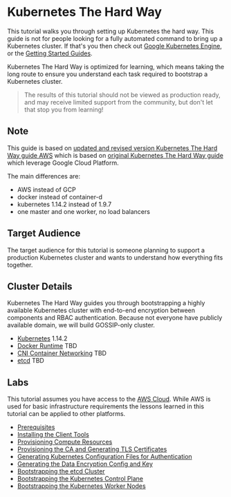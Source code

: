 # Kubernetes The Hard Way

This tutorial walks you through setting up Kubernetes the hard way. This guide is not for people looking for a fully automated command to bring up a Kubernetes cluster. If that's you then check out [Google Kubernetes Engine](https://cloud.google.com/kubernetes-engine), or the [Getting Started Guides](http://kubernetes.io/docs/getting-started-guides/).

Kubernetes The Hard Way is optimized for learning, which means taking the long route to ensure you understand each task required to bootstrap a Kubernetes cluster.

> The results of this tutorial should not be viewed as production ready, and may receive limited support from the community, but don't let that stop you from learning!

## Note
This guide is based on 
[updated and revised version Kubernetes The Hard Way guide AWS](https://github.com/michalschott/kubernetes-hard-way-aws) which is based on
[original Kubernetes The Hard Way guide](https://github.com/kelseyhightower/kubernetes-the-hard-way) which leverage Google Cloud Platform.

The main differences are:
* AWS instead of GCP
* docker instead of container-d
* kubernetes 1.14.2 instead of 1.9.7
* one master and one worker, no load balancers

## Target Audience

The target audience for this tutorial is someone planning to support a production Kubernetes cluster and wants to understand how everything fits together.

## Cluster Details

Kubernetes The Hard Way guides you through bootstrapping a highly available Kubernetes cluster with end-to-end encryption between components and RBAC authentication. Because not everyone have publicly available domain, we will build GOSSIP-only cluster.

* [Kubernetes](https://github.com/kubernetes/kubernetes) 1.14.2
* [Docker Runtime](https://docker.com) TBD
* [CNI Container Networking](https://github.com/containernetworking/cni) TBD
* [etcd](https://github.com/coreos/etcd) TBD

## Labs

This tutorial assumes you have access to the [AWS Cloud](https://aws.amazon.com). While AWS is used for basic infrastructure requirements the lessons learned in this tutorial can be applied to other platforms.

* [Prerequisites](docs/01-prerequisites.md)
* [Installing the Client Tools](docs/02-client-tools.md)
* [Provisioning Compute Resources](docs/03-compute-resources.md)
* [Provisioning the CA and Generating TLS Certificates](docs/04-certificate-authority.md)
* [Generating Kubernetes Configuration Files for Authentication](docs/05-kubernetes-configuration-files.md)
* [Generating the Data Encryption Config and Key](docs/06-data-encryption-keys.md)
* [Bootstrapping the etcd Cluster](docs/07-bootstrapping-etcd.md)
* [Bootstrapping the Kubernetes Control Plane](docs/08-bootstrapping-kubernetes-controllers.md)
* [Bootstrapping the Kubernetes Worker Nodes](docs/09-bootstrapping-kubernetes-workers.md)

